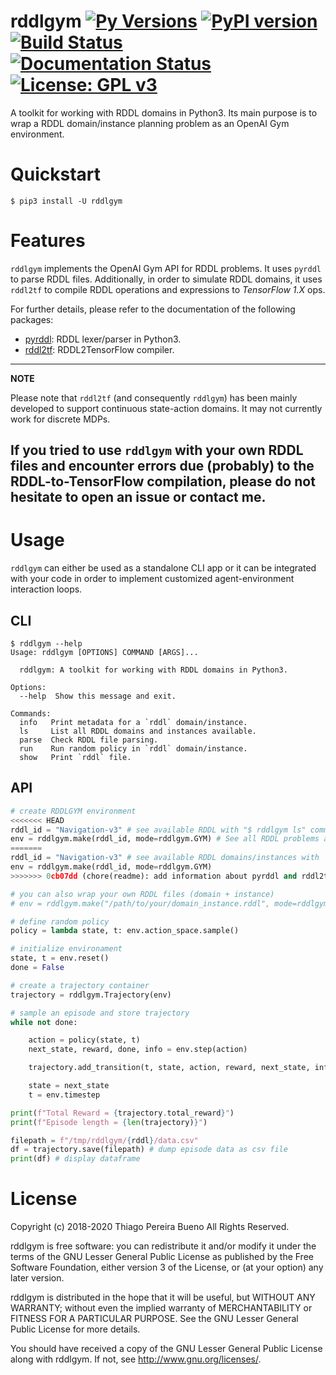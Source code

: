 # rddlgym [![Py Versions][py-versions.svg]][pypi-project] [![PyPI version][pypi-version.svg]][pypi-version] [![Build Status][travis.svg]][travis-project] [![Documentation Status][rtd-badge.svg]][rtd-badge] [![License: GPL v3][license.svg]][license]

A toolkit for working with RDDL domains in Python3. Its main purpose is to wrap a RDDL domain/instance planning problem as an OpenAI Gym environment.

# Quickstart

```text
$ pip3 install -U rddlgym
```

# Features

`rddlgym` implements the OpenAI Gym API for RDDL problems. It uses `pyrddl` to parse RDDL files. Additionally, in order to simulate RDDL domains, it uses `rddl2tf` to compile RDDL operations and expressions to *TensorFlow 1.X* ops.

For further details, please refer to the documentation of the following packages:

- [pyrddl](https://github.com/thiagopbueno/pyrddl): RDDL lexer/parser in Python3.
- [rddl2tf](https://github.com/thiagopbueno/rddl2tf): RDDL2TensorFlow compiler.

---
**NOTE**

Please note that `rddl2tf` (and consequently `rddlgym`) has been mainly developed to support continuous state-action domains. It may not currently work for discrete MDPs.

If you tried to use `rddlgym` with your own RDDL files and encounter errors due (probably) to the RDDL-to-TensorFlow compilation, please do not hesitate to open an issue or contact me.
---

# Usage

`rddlgym` can either be used as a standalone CLI app or it can be integrated with your code in order to implement customized agent-environment interaction loops.

## CLI

```text
$ rddlgym --help
Usage: rddlgym [OPTIONS] COMMAND [ARGS]...

  rddlgym: A toolkit for working with RDDL domains in Python3.

Options:
  --help  Show this message and exit.

Commands:
  info   Print metadata for a `rddl` domain/instance.
  ls     List all RDDL domains and instances available.
  parse  Check RDDL file parsing.
  run    Run random policy in `rddl` domain/instance.
  show   Print `rddl` file.
```

## API

```python
# create RDDLGYM environment
<<<<<<< HEAD
rddl_id = "Navigation-v3" # see available RDDL with "$ rddlgym ls" command
env = rddlgym.make(rddl_id, mode=rddlgym.GYM) # See all RDDL problems available via `rddlgym ls`
=======
rddl_id = "Navigation-v3" # see available RDDL domains/instances with `rddlgym ls` command
env = rddlgym.make(rddl_id, mode=rddlgym.GYM)
>>>>>>> 0cb07dd (chore(readme): add information about pyrddl and rddl2tf)

# you can also wrap your own RDDL files (domain + instance)
# env = rddlgym.make("/path/to/your/domain_instance.rddl", mode=rddlgym.GYM)

# define random policy
policy = lambda state, t: env.action_space.sample()

# initialize environament
state, t = env.reset()
done = False

# create a trajectory container
trajectory = rddlgym.Trajectory(env)

# sample an episode and store trajectory
while not done:

    action = policy(state, t)
    next_state, reward, done, info = env.step(action)

    trajectory.add_transition(t, state, action, reward, next_state, info, done)

    state = next_state
    t = env.timestep

print(f"Total Reward = {trajectory.total_reward}")
print(f"Episode length = {len(trajectory)}")

filepath = f"/tmp/rddlgym/{rddl}/data.csv"
df = trajectory.save(filepath) # dump episode data as csv file
print(df) # display dataframe
```

# License

Copyright (c) 2018-2020 Thiago Pereira Bueno All Rights Reserved.

rddlgym is free software: you can redistribute it and/or modify it
under the terms of the GNU Lesser General Public License as published by
the Free Software Foundation, either version 3 of the License, or (at
your option) any later version.

rddlgym is distributed in the hope that it will be useful, but
WITHOUT ANY WARRANTY; without even the implied warranty of
MERCHANTABILITY or FITNESS FOR A PARTICULAR PURPOSE. See the GNU Lesser
General Public License for more details.

You should have received a copy of the GNU Lesser General Public License
along with rddlgym. If not, see http://www.gnu.org/licenses/.

[py-versions.svg]: https://img.shields.io/pypi/pyversions/rddlgym.svg?logo=python&logoColor=white
[pypi-project]: https://pypi.org/project/rddlgym

[pypi-version.svg]: https://badge.fury.io/py/rddlgym.svg
[pypi-version]: https://badge.fury.io/py/rddlgym

[travis.svg]: https://img.shields.io/travis/thiagopbueno/rddlgym/master.svg?logo=travis
[travis-project]: https://travis-ci.org/thiagopbueno/rddlgym

[rtd-badge.svg]: https://readthedocs.org/projects/rddlgym/badge/?version=latest
[rtd-badge]: https://rddlgym.readthedocs.io/en/latest/?badge=latest

[license.svg]: https://img.shields.io/badge/License-GPL%20v3-blue.svg
[license]: https://github.com/thiagopbueno/rddlgym/blob/master/LICENSE
